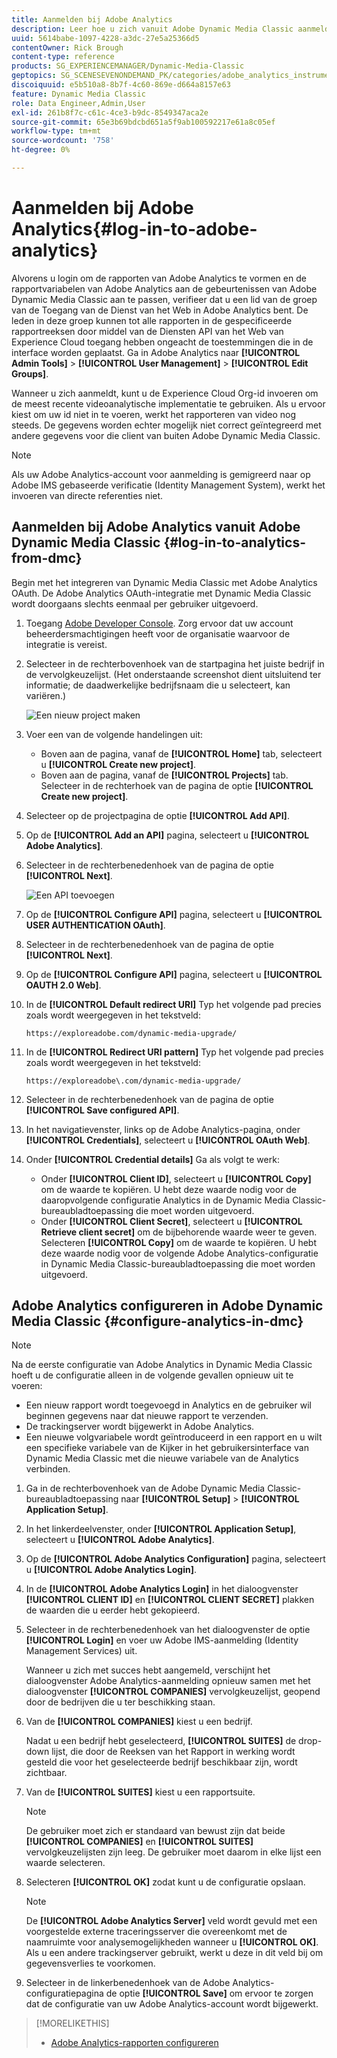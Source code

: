 ```yaml
---
title: Aanmelden bij Adobe Analytics
description: Leer hoe u zich vanuit Adobe Dynamic Media Classic aanmeldt bij Adobe Analytics.
uuid: 5614babe-1097-4228-a3dc-27e5a25366d5
contentOwner: Rick Brough
content-type: reference
products: SG_EXPERIENCEMANAGER/Dynamic-Media-Classic
geptopics: SG_SCENESEVENONDEMAND_PK/categories/adobe_analytics_instrumentation_kit
discoiquuid: e5b510a8-8b7f-4c60-869e-d664a8157e63
feature: Dynamic Media Classic
role: Data Engineer,Admin,User
exl-id: 261b8f7c-c61c-4ce3-b9dc-8549347aca2e
source-git-commit: 65e3b69bdcbd651a5f9ab100592217e61a8c05ef
workflow-type: tm+mt
source-wordcount: '758'
ht-degree: 0%

---
```


# Aanmelden bij Adobe Analytics{#log-in-to-adobe-analytics}

Alvorens u login om de rapporten van Adobe Analytics te vormen en de rapportvariabelen van Adobe Analytics aan de gebeurtenissen van Adobe Dynamic Media Classic aan te passen, verifieer dat u een lid van de groep van de Toegang van de Dienst van het Web in Adobe Analytics bent. De leden in deze groep kunnen tot alle rapporten in de gespecificeerde rapportreeksen door middel van de Diensten API van het Web van Experience Cloud toegang hebben ongeacht de toestemmingen die in de interface worden geplaatst. Ga in Adobe Analytics naar **[!UICONTROL Admin Tools]** > **[!UICONTROL User Management]** > **[!UICONTROL Edit Groups]**.

Wanneer u zich aanmeldt, kunt u de Experience Cloud Org-id invoeren om de meest recente videoanalytische implementatie te gebruiken. Als u ervoor kiest om uw id niet in te voeren, werkt het rapporteren van video nog steeds. De gegevens worden echter mogelijk niet correct geïntegreerd met andere gegevens voor die client van buiten Adobe Dynamic Media Classic.

>[!NOTE]
>
>Als uw Adobe Analytics-account voor aanmelding is gemigreerd naar op Adobe IMS gebaseerde verificatie (Identity Management System), werkt het invoeren van directe referenties niet.

## Aanmelden bij Adobe Analytics vanuit Adobe Dynamic Media Classic {#log-in-to-analytics-from-dmc}

Begin met het integreren van Dynamic Media Classic met Adobe Analytics OAuth. De Adobe Analytics OAuth-integratie met Dynamic Media Classic wordt doorgaans slechts eenmaal per gebruiker uitgevoerd.

1. Toegang [Adobe Developer Console](https://developer.adobe.com/console). Zorg ervoor dat uw account beheerdersmachtigingen heeft voor de organisatie waarvoor de integratie is vereist.
1. Selecteer in de rechterbovenhoek van de startpagina het juiste bedrijf in de vervolgkeuzelijst. (Het onderstaande screenshot dient uitsluitend ter informatie; de daadwerkelijke bedrijfsnaam die u selecteert, kan variëren.)

   ![Een nieuw project maken](assets/analytics-oauth1.png)

1. Voer een van de volgende handelingen uit:

   * Boven aan de pagina, vanaf de **[!UICONTROL Home]** tab, selecteert u **[!UICONTROL Create new project]**.
   * Boven aan de pagina, vanaf de **[!UICONTROL Projects]** tab. Selecteer in de rechterhoek van de pagina de optie **[!UICONTROL Create new project]**.

1. Selecteer op de projectpagina de optie **[!UICONTROL Add API]**.
1. Op de **[!UICONTROL Add an API]** pagina, selecteert u **[!UICONTROL Adobe Analytics]**.
1. Selecteer in de rechterbenedenhoek van de pagina de optie **[!UICONTROL Next]**.

   ![Een API toevoegen](assets/analytics-oauth2.png)

1. Op de **[!UICONTROL Configure API]** pagina, selecteert u **[!UICONTROL USER AUTHENTICATION OAuth]**.
1. Selecteer in de rechterbenedenhoek van de pagina de optie **[!UICONTROL Next]**.
1. Op de **[!UICONTROL Configure API]** pagina, selecteert u **[!UICONTROL OAUTH 2.0 Web]**.
1. In de **[!UICONTROL Default redirect URI]** Typ het volgende pad precies zoals wordt weergegeven in het tekstveld:

   `https://exploreadobe.com/dynamic-media-upgrade/`

1. In de **[!UICONTROL Redirect URI pattern]** Typ het volgende pad precies zoals wordt weergegeven in het tekstveld:

   `https://exploreadobe\.com/dynamic-media-upgrade/`

1. Selecteer in de rechterbenedenhoek van de pagina de optie **[!UICONTROL Save configured API]**.
1. In het navigatievenster, links op de Adobe Analytics-pagina, onder **[!UICONTROL Credentials]**, selecteert u **[!UICONTROL OAuth Web]**.
1. Onder **[!UICONTROL Credential details]** Ga als volgt te werk:
   * Onder **[!UICONTROL Client ID]**, selecteert u **[!UICONTROL Copy]** om de waarde te kopiëren. U hebt deze waarde nodig voor de daaropvolgende configuratie Analytics in de Dynamic Media Classic-bureaubladtoepassing die moet worden uitgevoerd.
   * Onder **[!UICONTROL Client Secret]**, selecteert u **[!UICONTROL Retrieve client secret]** om de bijbehorende waarde weer te geven. Selecteren **[!UICONTROL Copy]** om de waarde te kopiëren. U hebt deze waarde nodig voor de volgende Adobe Analytics-configuratie in Dynamic Media Classic-bureaubladtoepassing die moet worden uitgevoerd.

## Adobe Analytics configureren in Adobe Dynamic Media Classic {#configure-analytics-in-dmc}

>[!NOTE]
>
>Na de eerste configuratie van Adobe Analytics in Dynamic Media Classic hoeft u de configuratie alleen in de volgende gevallen opnieuw uit te voeren:
>
>* Een nieuw rapport wordt toegevoegd in Analytics en de gebruiker wil beginnen gegevens naar dat nieuwe rapport te verzenden.
>* De trackingserver wordt bijgewerkt in Adobe Analytics.
>* Een nieuwe volgvariabele wordt geïntroduceerd in een rapport en u wilt een specifieke variabele van de Kijker in het gebruikersinterface van Dynamic Media Classic met die nieuwe variabele van de Analytics verbinden.
>


1. Ga in de rechterbovenhoek van de Adobe Dynamic Media Classic-bureaubladtoepassing naar **[!UICONTROL Setup]** > **[!UICONTROL Application Setup]**.
1. In het linkerdeelvenster, onder **[!UICONTROL Application Setup]**, selecteert u **[!UICONTROL Adobe Analytics]**.
1. Op de **[!UICONTROL Adobe Analytics Configuration]** pagina, selecteert u **[!UICONTROL Adobe Analytics Login]**.
1. In de **[!UICONTROL Adobe Analytics Login]** in het dialoogvenster **[!UICONTROL CLIENT ID]** en **[!UICONTROL CLIENT SECRET]** plakken de waarden die u eerder hebt gekopieerd.
1. Selecteer in de rechterbenedenhoek van het dialoogvenster de optie **[!UICONTROL Login]** en voer uw Adobe IMS-aanmelding (Identity Management Services) uit.

   Wanneer u zich met succes hebt aangemeld, verschijnt het dialoogvenster Adobe Analytics-aanmelding opnieuw samen met het dialoogvenster **[!UICONTROL COMPANIES]** vervolgkeuzelijst, geopend door de bedrijven die u ter beschikking staan.

1. Van de **[!UICONTROL COMPANIES]** kiest u een bedrijf.

   Nadat u een bedrijf hebt geselecteerd, **[!UICONTROL SUITES]** de drop-down lijst, die door de Reeksen van het Rapport in werking wordt gesteld die voor het geselecteerde bedrijf beschikbaar zijn, wordt zichtbaar.

1. Van de **[!UICONTROL SUITES]** kiest u een rapportsuite.

   >[!NOTE]
   >
   >De gebruiker moet zich er standaard van bewust zijn dat beide **[!UICONTROL COMPANIES]** en **[!UICONTROL SUITES]** vervolgkeuzelijsten zijn leeg. De gebruiker moet daarom in elke lijst een waarde selecteren.

1. Selecteren **[!UICONTROL OK]** zodat kunt u de configuratie opslaan.

   >[!NOTE]
   >
   >De **[!UICONTROL Adobe Analytics Server]** veld wordt gevuld met een voorgestelde externe traceringsserver die overeenkomt met de naamruimte voor analysemogelijkheden wanneer u **[!UICONTROL OK]**. Als u een andere trackingserver gebruikt, werkt u deze in dit veld bij om gegevensverlies te voorkomen.

1. Selecteer in de linkerbenedenhoek van de Adobe Analytics-configuratiepagina de optie **[!UICONTROL Save]** om ervoor te zorgen dat de configuratie van uw Adobe Analytics-account wordt bijgewerkt.

>[!MORELIKETHIS]
>
>* [Adobe Analytics-rapporten configureren](configuring-analytics-reports.md#configuring_adobe_analytics_reports)

